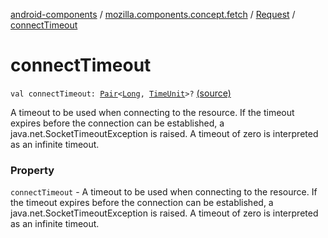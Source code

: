 [android-components](../../index.md) / [mozilla.components.concept.fetch](../index.md) / [Request](index.md) / [connectTimeout](./connect-timeout.md)

# connectTimeout

`val connectTimeout: `[`Pair`](https://kotlinlang.org/api/latest/jvm/stdlib/kotlin/-pair/index.html)`<`[`Long`](https://kotlinlang.org/api/latest/jvm/stdlib/kotlin/-long/index.html)`, `[`TimeUnit`](https://developer.android.com/reference/java/util/concurrent/TimeUnit.html)`>?` [(source)](https://github.com/mozilla-mobile/android-components/blob/master/components/concept/fetch/src/main/java/mozilla/components/concept/fetch/Request.kt#L35)

A timeout to be used when connecting to the resource.  If the timeout expires before the
connection can be established, a java.net.SocketTimeoutException is raised. A timeout of zero is interpreted as an
infinite timeout.

### Property

`connectTimeout` - A timeout to be used when connecting to the resource.  If the timeout expires before the
connection can be established, a java.net.SocketTimeoutException is raised. A timeout of zero is interpreted as an
infinite timeout.